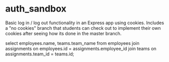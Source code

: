 # auth_sandbox

Basic log in / log out functionality in an Express app using cookies.
Includes a "no cookies" branch that students can check out to implement their own cookies
after seeing how its done in the master branch.

select employees.name, teams.team_name from employees join assignments on employees.id = assignments.employee_id  join teams on assignments.team_id = teams.id;
